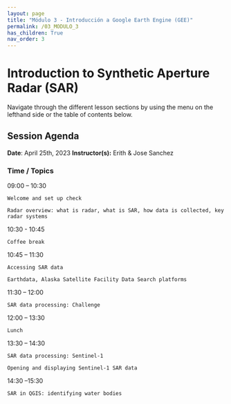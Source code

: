 ```yaml
---
layout: page
title: "Módulo 3 - Introducción a Google Earth Engine (GEE)"
permalink: /03_MODULO_3
has_children: True
nav_order: 3
---
```


# Introduction to Synthetic Aperture Radar (SAR)
Navigate through the different lesson sections by using the menu on the lefthand side or the table of contents below.

## Session Agenda
**Date**: April 25th, 2023
**Instructor(s):** Erith & Jose Sanchez

### Time / Topics
09:00 – 10:30
	
    Welcome and set up check

    Radar overview: what is radar, what is SAR, how data is collected, key radar systems

10:30 - 10:45
	
    Coffee break

10:45 – 11:30
	
    Accessing SAR data

    Earthdata, Alaska Satellite Facility Data Search platforms

11:30 – 12:00
	
    SAR data processing: Challenge

12:00 – 13:30
	
    Lunch

13:30 – 14:30
	
    SAR data processing: Sentinel-1
    
    Opening and displaying Sentinel-1 SAR data

14:30 –15:30
	
    SAR in QGIS: identifying water bodies
